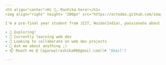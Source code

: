 ```yaml
---
<h3 align="center">Hi 👋, Rashika here!</h1>
<img align="right" height= "200px" src="https://octodex.github.com/images/daftpunktocat-thomas.gif"/>

I'm a pre-final year student from JIIT, Noida(India), passionate about learning tech stuffs!
  
- 🔭 Exploring!
- 🌱 Currently learning web dev
- 👯 Looking to collaborate on web dev projects
- 💬 Ask me about anything ;)
- 📫 Reach me @ [agarwalrashika00@gmail.com](# "Gmail")

---
```

